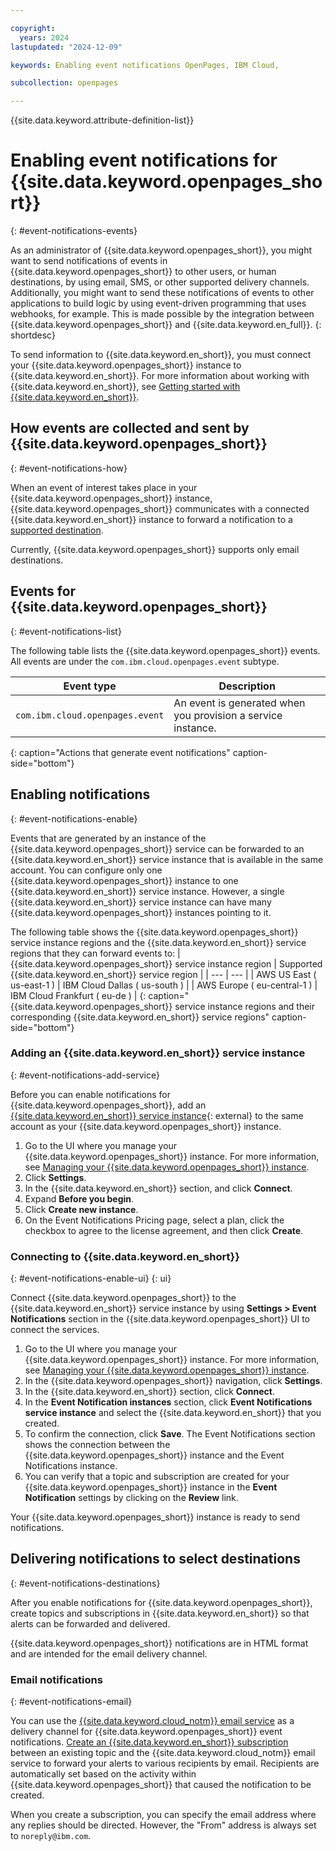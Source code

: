 ```yaml
---

copyright:
  years: 2024
lastupdated: "2024-12-09"

keywords: Enabling event notifications OpenPages, IBM Cloud,

subcollection: openpages

---
```


{{site.data.keyword.attribute-definition-list}}



# Enabling event notifications for {{site.data.keyword.openpages_short}}
{: #event-notifications-events}



As an administrator of {{site.data.keyword.openpages_short}}, you might want to send notifications of events in {{site.data.keyword.openpages_short}} to other users, or human destinations, by using email, SMS, or other supported delivery channels. Additionally, you might want to send these notifications of events to other applications to build logic by using event-driven programming that uses webhooks, for example. This is made possible by the integration between {{site.data.keyword.openpages_short}} and {{site.data.keyword.en_full}}.
{: shortdesc}

To send information to {{site.data.keyword.en_short}}, you must connect your {{site.data.keyword.openpages_short}} instance to {{site.data.keyword.en_short}}. For more information about working with {{site.data.keyword.en_short}}, see [Getting started with {{site.data.keyword.en_short}}](/docs/event-notifications?topic=event-notifications-getting-started).

## How events are collected and sent by {{site.data.keyword.openpages_short}}
{: #event-notifications-how}

When an event of interest takes place in your {{site.data.keyword.openpages_short}} instance, {{site.data.keyword.openpages_short}} communicates with a connected {{site.data.keyword.en_short}} instance to forward a notification to a [supported destination](/docs/event-notifications?topic=event-notifications-getting-started#en-decide-event-destination).

Currently, {{site.data.keyword.openpages_short}} supports only email destinations.



## Events for {{site.data.keyword.openpages_short}}
{: #event-notifications-list}

The following table lists the {{site.data.keyword.openpages_short}} events. All events are under the `com.ibm.cloud.openpages.event` subtype.



| Event type                                  | Description |
|------------------------------------------|---------|
| `com.ibm.cloud.openpages.event`           | An event is generated when you provision a service instance. |
{: caption="Actions that generate event notifications" caption-side="bottom"}

## Enabling notifications
{: #event-notifications-enable}

Events that are generated by an instance of the {{site.data.keyword.openpages_short}} service can be forwarded to an {{site.data.keyword.en_short}} service instance that is available in the same account. You can configure only one {{site.data.keyword.openpages_short}} instance to one {{site.data.keyword.en_short}} service instance. However, a single {{site.data.keyword.en_short}} service instance can have many {{site.data.keyword.openpages_short}} instances pointing to it.

The following table shows the {{site.data.keyword.openpages_short}} service instance regions and the {{site.data.keyword.en_short}} service regions that they can forward events to:
| {{site.data.keyword.openpages_short}} service instance region | Supported {{site.data.keyword.en_short}} service region |
| --- | --- |
| AWS US East ( us-east-1 ) |  IBM Cloud Dallas ( us-south ) |
| AWS Europe ( eu-central-1 ) | IBM Cloud Frankfurt ( eu-de ) |
{: caption="{{site.data.keyword.openpages_short}} service instance regions and their corresponding {{site.data.keyword.en_short}} service regions" caption-side="bottom"}

### Adding an {{site.data.keyword.en_short}} service instance
{: #event-notifications-add-service}

Before you can enable notifications for {{site.data.keyword.openpages_short}}, add an [{{site.data.keyword.en_short}} service instance](/catalog/services/event-notifications){: external} to the same account as your {{site.data.keyword.openpages_short}} instance.

1. Go to the UI where you manage your {{site.data.keyword.openpages_short}} instance. For more information, see [Managing your {{site.data.keyword.openpages_short}} instance](/docs/openpages?topic=openpages-manage_op_instance).
2. Click **Settings**.
3. In the {{site.data.keyword.en_short}} section, and click **Connect**.
4. Expand **Before you begin**.
5. Click **Create new instance**.
6. On the Event Notifications Pricing page, select a plan, click the checkbox to agree to the license agreement, and then click **Create**.

### Connecting to {{site.data.keyword.en_short}}
{: #event-notifications-enable-ui}
{: ui}

Connect {{site.data.keyword.openpages_short}} to the  {{site.data.keyword.en_short}} service instance by using **Settings > Event Notifications** section in the {{site.data.keyword.openpages_short}} UI to connect the services.



1. Go to the UI where you manage your {{site.data.keyword.openpages_short}} instance. For more information, see [Managing your {{site.data.keyword.openpages_short}} instance](/docs/openpages?topic=openpages-manage_op_instance).
2. In the {{site.data.keyword.openpages_short}} navigation, click **Settings**.
3. In the {{site.data.keyword.en_short}} section, click **Connect**.
4. In the **Event Notification instances** section, click **Event Notifications service instance** and select the {{site.data.keyword.en_short}} that you created.
5. To confirm the connection, click **Save**.
   The Event Notifications section shows the connection between the {{site.data.keyword.openpages_short}} instance and the Event Notifications instance.
6. You can verify that a topic and subscription are created for your {{site.data.keyword.openpages_short}} instance in the **Event Notification** settings by clicking on the **Review** link.

Your {{site.data.keyword.openpages_short}} instance is ready to send notifications.

## Delivering notifications to select destinations
{: #event-notifications-destinations}

After you enable notifications for {{site.data.keyword.openpages_short}}, create topics and subscriptions in {{site.data.keyword.en_short}} so that alerts can be forwarded and delivered.

{{site.data.keyword.openpages_short}} notifications are in HTML format and are intended for the email delivery channel.



### Email notifications
{: #event-notifications-email}

You can use the [{{site.data.keyword.cloud_notm}} email service](/docs/event-notifications?topic=event-notifications-en-destinations-email) as a delivery channel for {{site.data.keyword.openpages_short}} event notifications. [Create an {{site.data.keyword.en_short}} subscription](/docs/event-notifications?topic=event-notifications-en-create-en-subscription) between an existing topic and the {{site.data.keyword.cloud_notm}} email service to forward your alerts to various recipients by email. Recipients are automatically set based on the activity within {{site.data.keyword.openpages_short}} that caused the notification to be created.

When you create a subscription, you can specify the email address where any replies should be directed. However, the "From" address is always set to `noreply@ibm.com`.
